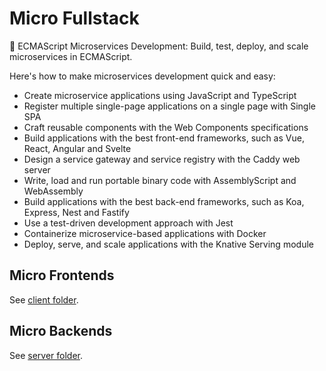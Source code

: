 # Micro Fullstack

:maple_leaf: ECMAScript Microservices Development: Build, test, deploy, and scale microservices in ECMAScript.

Here's how to make microservices development quick and easy:

- Create microservice applications using JavaScript and TypeScript
- Register multiple single-page applications on a single page with Single SPA
- Craft reusable components with the Web Components specifications
- Build applications with the best front-end frameworks, such as Vue, React, Angular and Svelte
- Design a service gateway and service registry with the Caddy web server
- Write, load and run portable binary code with AssemblyScript and WebAssembly
- Build applications with the best back-end frameworks, such as Koa, Express, Nest and Fastify
- Use a test-driven development approach with Jest
- Containerize microservice-based applications with Docker
- Deploy, serve, and scale applications with the Knative Serving module

## Micro Frontends

See [client folder](./client).

## Micro Backends

See [server folder](./server).
